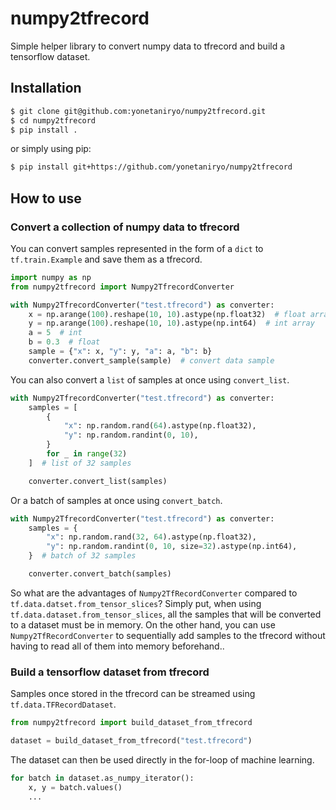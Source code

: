 # numpy2tfrecord

Simple helper library to convert numpy data to tfrecord and build a tensorflow dataset.

## Installation
```sh
$ git clone git@github.com:yonetaniryo/numpy2tfrecord.git
$ cd numpy2tfrecord
$ pip install .
```
or simply using pip:
```sh
$ pip install git+https://github.com/yonetaniryo/numpy2tfrecord
```


## How to use
### Convert a collection of numpy data to tfrecord

You can convert samples represented in the form of a `dict` to `tf.train.Example` and save them as a tfrecord.
```python
import numpy as np
from numpy2tfrecord import Numpy2TfrecordConverter

with Numpy2TfrecordConverter("test.tfrecord") as converter:
    x = np.arange(100).reshape(10, 10).astype(np.float32)  # float array
    y = np.arange(100).reshape(10, 10).astype(np.int64)  # int array
    a = 5  # int
    b = 0.3  # float
    sample = {"x": x, "y": y, "a": a, "b": b}
    converter.convert_sample(sample)  # convert data sample
```

You can also convert a `list` of samples at once using `convert_list`.
```python
with Numpy2TfrecordConverter("test.tfrecord") as converter:
    samples = [
        {
            "x": np.random.rand(64).astype(np.float32),
            "y": np.random.randint(0, 10),
        }
        for _ in range(32)
    ]  # list of 32 samples

    converter.convert_list(samples)
```

Or a batch of samples at once using `convert_batch`.
```python
with Numpy2TfrecordConverter("test.tfrecord") as converter:
    samples = {
        "x": np.random.rand(32, 64).astype(np.float32),
        "y": np.random.randint(0, 10, size=32).astype(np.int64),
    }  # batch of 32 samples

    converter.convert_batch(samples)
```

So what are the advantages of `Numpy2TfRecordConverter` compared to `tf.data.datset.from_tensor_slices`? 
Simply put, when using `tf.data.dataset.from_tensor_slices`, all the samples that will be converted to a dataset must be in memory. 
On the other hand, you can use `Numpy2TfRecordConverter` to sequentially add samples to the tfrecord without having to read all of them into memory beforehand..



### Build a tensorflow dataset from tfrecord
Samples once stored in the tfrecord can be streamed using `tf.data.TFRecordDataset`.

```python
from numpy2tfrecord import build_dataset_from_tfrecord

dataset = build_dataset_from_tfrecord("test.tfrecord")
```

The dataset can then be used directly in the for-loop of machine learning.

```python
for batch in dataset.as_numpy_iterator():
    x, y = batch.values()
    ...
```
